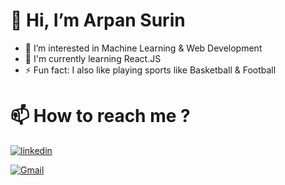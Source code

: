# 👋 Hi, I’m Arpan Surin
- 👀 I’m interested in Machine Learning & Web Development 
- 🧠 I'm currently learning React.JS
- ⚡ Fun fact: I also like playing sports like Basketball & Football

# 📫 How to reach me ?
[![linkedin](https://img.shields.io/badge/linkedin-0A66C2?style=for-the-badge&logo=linkedin&logoColor=white)](https://www.linkedin.com/in/arpan-surin-490711270/)

[![Gmail](https://img.shields.io/badge/gmail-000?style=for-the-badge&logo=gmail&logoColor=white)](https://surinarpan23@gmail.com/)
<!---
ArpanSurin/ArpanSurin is a ✨ special ✨ repository because its `README.md` (this file) appears on your GitHub profile.
You can click the Preview link to take a look at your changes.
--->
